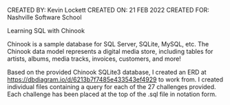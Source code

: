 CREATED BY: Kevin Lockett
CREATED ON: 21 FEB 2022
CREATED FOR: Nashville Software School

Learning SQL with Chinook

Chinook is a sample database for SQL Server, SQLite, MySQL, etc. The Chinook data model represents a digital media store, including tables for artists, albums, media tracks, invoices, customers, and more!

Based on the provided Chinook SQLite3 database, I created an ERD at https://dbdiagram.io/d/6213b7f7485e433543ef4929 to work from. I created individual files containing a query for each of the 27 challenges provided. Each challenge has been placed at the top of the .sql file in notation form.
